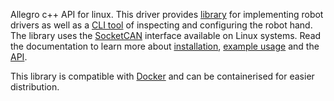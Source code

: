 Allegro c++ API for linux. This driver provides [library](https://touchlab-avatarx.github.io/allegro_api/api.html) for implementing robot drivers as well as a [CLI tool](https://touchlab-avatarx.github.io/allegro_api/cli.html) of inspecting and configuring the robot hand. The library uses the [SocketCAN](https://en.wikipedia.org/wiki/SocketCAN) interface available on Linux systems. Read the documentation to learn more about [installation](https://touchlab-avatarx.github.io/allegro_api/install.html), [example usage](https://touchlab-avatarx.github.io/allegro_api/example.html) and the [API](https://touchlab-avatarx.github.io/allegro_api/api.html).

This library is compatible with [Docker](https://www.docker.com/) and can be containerised for easier distribution.
